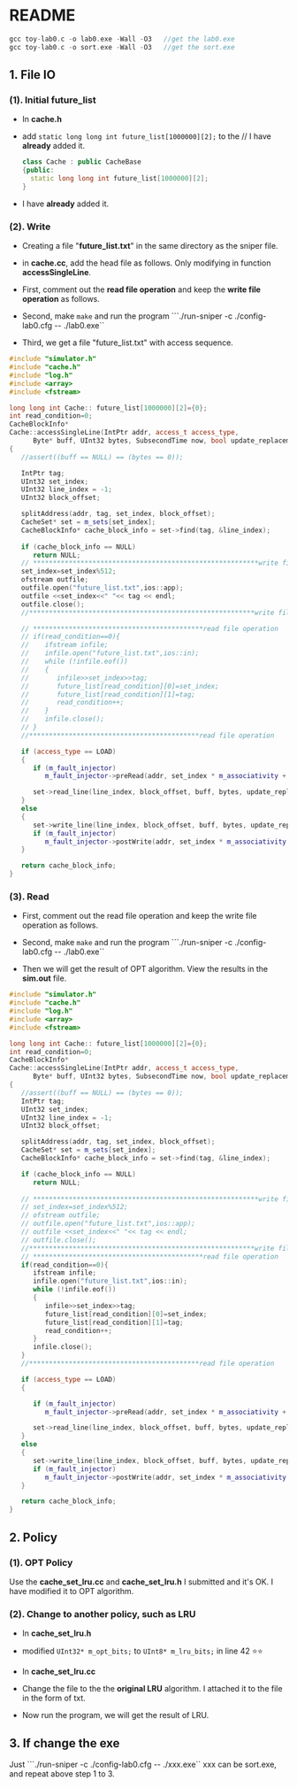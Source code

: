 # README

```c++
gcc toy-lab0.c -o lab0.exe -Wall -O3   //get the lab0.exe
gcc toy-lab0.c -o sort.exe -Wall -O3   //get the sort.exe
```

## 1. File IO

### (1). Initial future_list

+ In **cache.h**

+ add ``static long long int future_list[1000000][2];`` to the      //  I have **already** added it.

  ```c++
  class Cache : public CacheBase
  {public: 
  	static long long int future_list[1000000][2];
  }
  ```

+ I have **already** added it.

### (2). Write

+ Creating a file "**future_list.txt**" in the same directory as the sniper file.

+ in **cache.cc**, add the head file as follows. Only modifying in function **accessSingleLine**. 

+ First, comment out the **read file operation** and keep the **write file operation** as follows.

+ Second, make                 ``make``
  and run the program  ```./run-sniper -c ./config-lab0.cfg -- ./lab0.exe``

+ Third, we get a file "future_list.txt" with access sequence.

```c++
#include "simulator.h"
#include "cache.h"
#include "log.h"
#include <array>
#include <fstream>

long long int Cache:: future_list[1000000][2]={0};
int read_condition=0;
CacheBlockInfo*
Cache::accessSingleLine(IntPtr addr, access_t access_type,
      Byte* buff, UInt32 bytes, SubsecondTime now, bool update_replacement)
{
   //assert((buff == NULL) == (bytes == 0));

   IntPtr tag;
   UInt32 set_index;
   UInt32 line_index = -1;
   UInt32 block_offset;

   splitAddress(addr, tag, set_index, block_offset);
   CacheSet* set = m_sets[set_index];
   CacheBlockInfo* cache_block_info = set->find(tag, &line_index);  
    
   if (cache_block_info == NULL)
      return NULL;  
   // *********************************************************write file operation
   set_index=set_index%512;
   ofstream outfile;
   outfile.open("future_list.txt",ios::app);
   outfile <<set_index<<" "<< tag << endl;
   outfile.close();
   //*********************************************************write file operation

   // *******************************************read file operation
   // if(read_condition==0){  
   //    ifstream infile; 
   //    infile.open("future_list.txt",ios::in); 
   //    while (!infile.eof())
   //    {
   //       infile>>set_index>>tag;
   //       future_list[read_condition][0]=set_index;
   //       future_list[read_condition][1]=tag;
   //       read_condition++;
   //    }
   //    infile.close();
   // }
   //*******************************************read file operation

   if (access_type == LOAD)  
   {
      if (m_fault_injector)   
         m_fault_injector->preRead(addr, set_index * m_associativity + line_index, bytes, (Byte*)m_sets[set_index]->getDataPtr(line_index, block_offset), now);

      set->read_line(line_index, block_offset, buff, bytes, update_replacement);  
   }
   else
   {
      set->write_line(line_index, block_offset, buff, bytes, update_replacement);
      if (m_fault_injector)
         m_fault_injector->postWrite(addr, set_index * m_associativity + line_index, bytes, (Byte*)m_sets[set_index]->getDataPtr(line_index, block_offset), now);
   }

   return cache_block_info;
}
```

###  (3). Read

+ First, comment out the read file operation and keep the write file operation as follows.

+ Second, make                 ``make``
  and run the program  ```./run-sniper -c ./config-lab0.cfg -- ./lab0.exe``

+ Then we will get the result of OPT algorithm. View the results in the **sim.out** file.

```c++
#include "simulator.h"
#include "cache.h"
#include "log.h"
#include <array>
#include <fstream>

long long int Cache:: future_list[1000000][2]={0};
int read_condition=0;
CacheBlockInfo*
Cache::accessSingleLine(IntPtr addr, access_t access_type,
      Byte* buff, UInt32 bytes, SubsecondTime now, bool update_replacement)
{
   //assert((buff == NULL) == (bytes == 0));
   IntPtr tag;
   UInt32 set_index;
   UInt32 line_index = -1;
   UInt32 block_offset;

   splitAddress(addr, tag, set_index, block_offset); 
   CacheSet* set = m_sets[set_index];
   CacheBlockInfo* cache_block_info = set->find(tag, &line_index); 

   if (cache_block_info == NULL)
      return NULL;
   
   // *********************************************************write file operation
   // set_index=set_index%512;
   // ofstream outfile;
   // outfile.open("future_list.txt",ios::app);
   // outfile <<set_index<<" "<< tag << endl;
   // outfile.close();
   //*********************************************************write file operation
   // *******************************************read file operation
   if(read_condition==0){  
      ifstream infile; 
      infile.open("future_list.txt",ios::in); 
      while (!infile.eof())
      {
         infile>>set_index>>tag;
         future_list[read_condition][0]=set_index;
         future_list[read_condition][1]=tag;
         read_condition++;
      }
      infile.close();
   }
   //*******************************************read file operation

   if (access_type == LOAD) 
   {

      if (m_fault_injector) 
         m_fault_injector->preRead(addr, set_index * m_associativity + line_index, bytes, (Byte*)m_sets[set_index]->getDataPtr(line_index, block_offset), now);

      set->read_line(line_index, block_offset, buff, bytes, update_replacement);  
   }
   else
   {
      set->write_line(line_index, block_offset, buff, bytes, update_replacement);
      if (m_fault_injector)
         m_fault_injector->postWrite(addr, set_index * m_associativity + line_index, bytes, (Byte*)m_sets[set_index]->getDataPtr(line_index, block_offset), now);
   }

   return cache_block_info;
}
```



## 2. Policy

### (1). OPT Policy

Use the **cache_set_lru.cc** and **cache_set_lru.h** I submitted and it's OK. I have modified it to OPT algorithm.

### (2). Change to another policy, such as LRU

+ In **cache_set_lru.h**
+ modified ``UInt32* m_opt_bits;`` to ``UInt8* m_lru_bits;``   in line 42   ⭐⭐
+ In **cache_set_lru.cc**
+ Change the file to the the **original LRU** algorithm. I attached it to the file in the form of txt.

+ Now run the program, we will get the result of LRU.

## 3. If change the exe

Just ```./run-sniper -c ./config-lab0.cfg -- ./xxx.exe``    xxx can be sort.exe, and repeat above  step 1 to 3.
